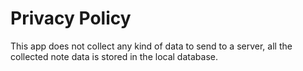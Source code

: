 # Privacy Policy

This app does not collect any kind of data to send to a server, all the collected note data is stored in the local database.